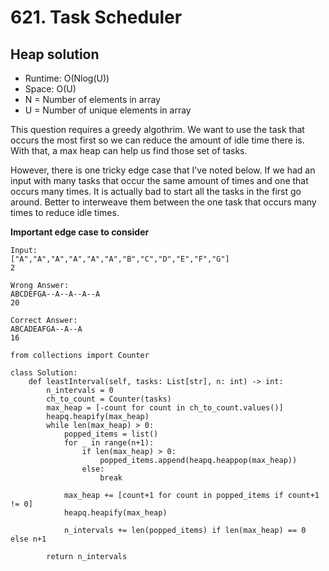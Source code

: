 # 621. Task Scheduler

## Heap solution
- Runtime: O(Nlog(U))
- Space: O(U)
- N = Number of elements in array
- U = Number of unique elements in array

This question requires a greedy algothrim.
We want to use the task that occurs the most first so we can reduce the amount of idle time there is.
With that, a max heap can help us find those set of tasks.

However, there is one tricky edge case that I've noted below.
If we had an input with many tasks that occur the same amount of times and one that occurs many times. 
It is actually bad to start all the tasks in the first go around.
Better to interweave them between the one task that occurs many times to reduce idle times.

**Important edge case to consider**
```
Input:
["A","A","A","A","A","A","B","C","D","E","F","G"]
2

Wrong Answer:
ABCDEFGA--A--A--A--A
20

Correct Answer:
ABCADEAFGA--A--A
16
```

```
from collections import Counter

class Solution:
    def leastInterval(self, tasks: List[str], n: int) -> int:
        n_intervals = 0
        ch_to_count = Counter(tasks)
        max_heap = [-count for count in ch_to_count.values()]
        heapq.heapify(max_heap)
        while len(max_heap) > 0:
            popped_items = list()
            for _ in range(n+1):
                if len(max_heap) > 0:
                    popped_items.append(heapq.heappop(max_heap))
                else:
                    break
                
            max_heap += [count+1 for count in popped_items if count+1 != 0]
            heapq.heapify(max_heap)
            
            n_intervals += len(popped_items) if len(max_heap) == 0 else n+1
            
        return n_intervals
```
